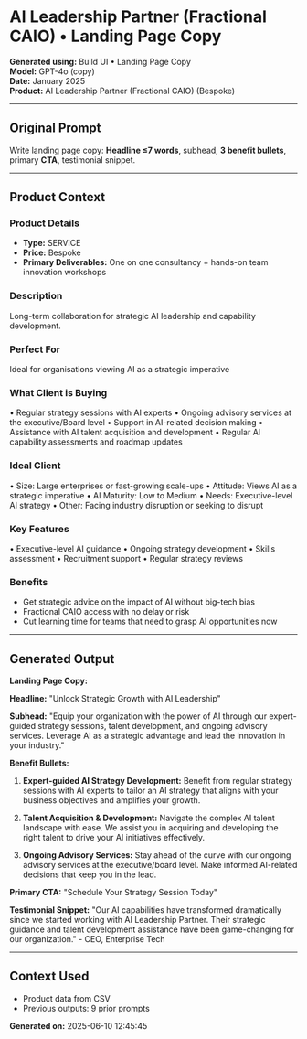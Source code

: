 # AI Leadership Partner (Fractional CAIO) • Landing Page Copy

**Generated using:** Build UI • Landing Page Copy  
**Model:** GPT-4o (copy)  
**Date:** January 2025  
**Product:** AI Leadership Partner (Fractional CAIO) (Bespoke)

---

## Original Prompt
Write landing page copy: **Headline ≤7 words**, subhead, **3 benefit bullets**, primary **CTA**, testimonial snippet.

---

## Product Context

### **Product Details**
- **Type:** SERVICE
- **Price:** Bespoke
- **Primary Deliverables:** One on one consultancy + hands-on team innovation workshops

### **Description**
Long-term collaboration for strategic AI leadership and capability development.

### **Perfect For**
Ideal for organisations viewing AI as a strategic imperative

### **What Client is Buying**
• Regular strategy sessions with AI experts 
• Ongoing advisory services at the executive/Board level 
• Support in AI-related decision making 
• Assistance with AI talent acquisition and development 
• Regular AI capability assessments and roadmap updates

### **Ideal Client**
• Size: Large enterprises or fast-growing scale-ups 
• Attitude: Views AI as a strategic imperative 
• AI Maturity: Low to Medium
• Needs: Executive-level AI strategy
• Other: Facing industry disruption or seeking to disrupt

### **Key Features**
• Executive-level AI guidance 
• Ongoing strategy development 
• Skills assessment 
• Recruitment support 
• Regular strategy reviews

### **Benefits**
- Get strategic advice on the impact of AI without big-tech bias
- Fractional CAIO access with no delay or risk
- Cut learning time for teams that need to grasp AI opportunities now

---

## Generated Output

**Landing Page Copy:**

**Headline:** 
"Unlock Strategic Growth with AI Leadership"

**Subhead:** 
"Equip your organization with the power of AI through our expert-guided strategy sessions, talent development, and ongoing advisory services. Leverage AI as a strategic advantage and lead the innovation in your industry."

**Benefit Bullets:**

1. **Expert-guided AI Strategy Development:** Benefit from regular strategy sessions with AI experts to tailor an AI strategy that aligns with your business objectives and amplifies your growth.

2. **Talent Acquisition & Development:** Navigate the complex AI talent landscape with ease. We assist you in acquiring and developing the right talent to drive your AI initiatives effectively.

3. **Ongoing Advisory Services:** Stay ahead of the curve with our ongoing advisory services at the executive/board level. Make informed AI-related decisions that keep you in the lead.

**Primary CTA:**
"Schedule Your Strategy Session Today"

**Testimonial Snippet:**
"Our AI capabilities have transformed dramatically since we started working with AI Leadership Partner. Their strategic guidance and talent development assistance have been game-changing for our organization." - CEO, Enterprise Tech

---

## Context Used
- Product data from CSV
- Previous outputs: 9 prior prompts

**Generated on:** 2025-06-10 12:45:45
